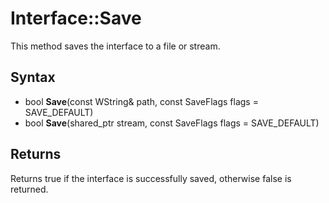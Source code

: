 # Interface::Save #
This method saves the interface to a file or stream.

## Syntax ##
- bool **Save**(const WString& path, const SaveFlags flags = SAVE_DEFAULT)
- bool **Save**(shared_ptr<Stream> stream, const SaveFlags flags = SAVE_DEFAULT)

## Returns ##
Returns true if the interface is successfully saved, otherwise false is returned.
